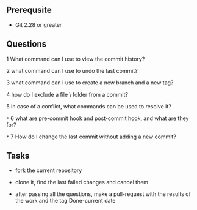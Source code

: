 ## Prerequsite

* Git 2.28 or greater

## Questions

1 What command can I use to view the commit history?

2 what command can I use to undo the last commit?

3 what command can I use to create a new branch and a new tag?

4 how do I exclude a file \ folder from a commit?

5 in case of a conflict, what commands can be used to resolve it?

`*` 6 what are pre-commit hook and post-commit hook, and what are they for?

`*` 7 How do I change the last commit without adding a new commit?

## Tasks

* fork the current repository

* clone it, find the last failed changes and cancel them

* after passing all the questions, make a pull-request with the results of the work and the tag Done-current date
